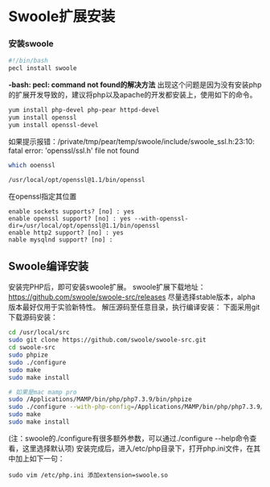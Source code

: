 Swoole扩展安装
===
### 安装swoole

```sh
#!/bin/bash
pecl install swoole
```
**-bash: pecl: command not found的解决方法**
出现这个问题是因为没有安装php的扩展开发导致的，建议将php以及apache的开发都安装上，使用如下的命令。
```sh
yum install php-devel php-pear httpd-devel
yum install openssl
yum install openssl-devel
```

如果提示报错：/private/tmp/pear/temp/swoole/include/swoole_ssl.h:23:10: fatal error: 'openssl/ssl.h' file not found

```sh
which ooenssl

/usr/local/opt/openssl@1.1/bin/openssl
```

在openssl指定其位置

```
enable sockets supports? [no] : yes
enable openssl support? [no] : yes --with-openssl-dir=/usr/local/opt/openssl@1.1/bin/openssl
enable http2 support? [no] : yes
nable mysqlnd support? [no] :
```

## Swoole编译安装

安装完PHP后，即可安装swoole扩展。 swoole扩展下载地址：https://github.com/swoole/swoole-src/releases 尽量选择stable版本，alpha版本最好仅用于实验新特性。 解压源码至任意目录，执行编译安装： 下面采用git下载源码安装：
```sh
cd /usr/local/src
sudo git clone https://github.com/swoole/swoole-src.git
cd swoole-src
sudo phpize   
sudo ./configure  
sudo make
sudo make install

# 如果是mac mamp pro
sudo /Applications/MAMP/bin/php/php7.3.9/bin/phpize 
sudo ./configure --with-php-config=/Applications/MAMP/bin/php/php7.3.9/bin/php-config  
sudo make
sudo make install
```
(注：swoole的./configure有很多额外参数，可以通过./configure --help命令查看，这里选择默认项) 安装完成后，进入/etc/php目录下，打开php.ini文件，在其中加上如下一句：
```
sudo vim /etc/php.ini 添加extension=swoole.so
```